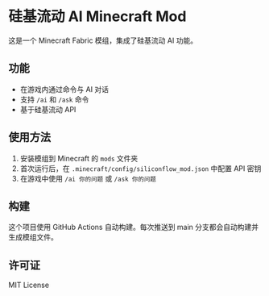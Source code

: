 # 硅基流动 AI Minecraft Mod

这是一个 Minecraft Fabric 模组，集成了硅基流动 AI 功能。

## 功能

- 在游戏内通过命令与 AI 对话
- 支持 `/ai` 和 `/ask` 命令
- 基于硅基流动 API

## 使用方法

1. 安装模组到 Minecraft 的 `mods` 文件夹
2. 首次运行后，在 `.minecraft/config/siliconflow_mod.json` 中配置 API 密钥
3. 在游戏中使用 `/ai 你的问题` 或 `/ask 你的问题`

## 构建

这个项目使用 GitHub Actions 自动构建。每次推送到 main 分支都会自动构建并生成模组文件。

## 许可证

MIT License
